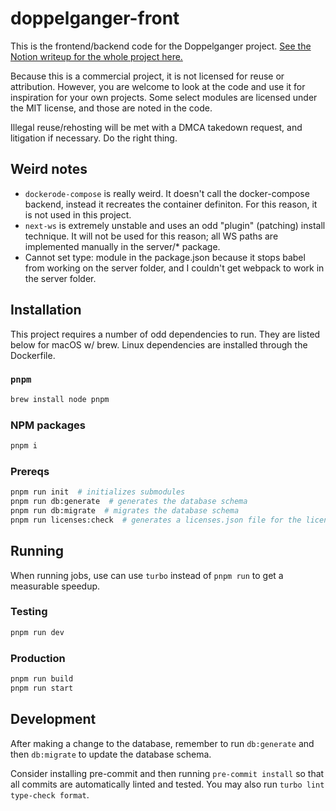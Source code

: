 # doppelganger-front

This is the frontend/backend code for the Doppelganger project.
[See the Notion writeup for the whole project here.](https://regulad.notion.site/Writeup-0bb2fa8bc5854264aa18157ad602b74a?pvs=4)

Because this is a commercial project, it is not licensed for reuse or attribution. However, you are welcome to look at the code and use it for inspiration for your own projects. Some select modules are licensed under the MIT license, and those are noted in the code.

Illegal reuse/rehosting will be met with a DMCA takedown request, and litigation if necessary. Do the right thing.

## Weird notes

- `dockerode-compose` is really weird. It doesn't call the docker-compose backend, instead it recreates the container definiton. For this reason, it is not used in this project.
- `next-ws` is extremely unstable and uses an odd "plugin" (patching) install technique. It will not be used for this reason; all WS paths are implemented manually in the server/\* package.
- Cannot set type: module in the package.json because it stops babel from working on the server folder, and I couldn't get webpack to work in the server folder.

## Installation

This project requires a number of odd dependencies to run. They are listed below for macOS w/ brew. Linux dependencies are installed through the Dockerfile.

### `pnpm`

```bash
brew install node pnpm
```

### NPM packages

```bash
pnpm i
```

### Prereqs

```bash
pnpm run init  # initializes submodules
pnpm run db:generate  # generates the database schema
pnpm run db:migrate  # migrates the database schema
pnpm run licenses:check  # generates a licenses.json file for the licenses page
```

## Running

When running jobs, use can use `turbo` instead of `pnpm run` to get a measurable speedup.

### Testing

```bash
pnpm run dev
```

### Production

```bash
pnpm run build
pnpm run start
```

## Development

After making a change to the database, remember to run `db:generate` and then `db:migrate` to update the database schema.

Consider installing pre-commit and then running `pre-commit install` so that all commits are automatically linted and tested. You may also run `turbo lint type-check format`.
